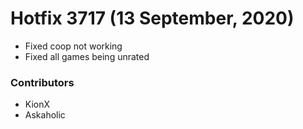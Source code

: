 # Hotfix 3717 (13 September, 2020)

- Fixed coop not working
- Fixed all games being unrated

### Contributors

- KionX
- Askaholic
